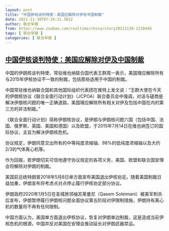 ```yaml
---
layout: post
title: "中国伊核谈判特使：美国应解除对伊及中国制裁"
date: 2021-11-30T07:34:21.501Z
author: 联合早报
from: https://www.zaobao.com/realtime/china/story20211130-1218448
tags: [ 联合早报 ]
categories: [ 联合早报 ]
---
```

<!--1638270180000-->
[中国伊核谈判特使：美国应解除对伊及中国制裁](https://www.zaobao.com/realtime/china/story20211130-1218448)
------

<div>
<p>中国的伊朗核谈判特使、常驻维也纳联合国代表王群周一表示，美国理应解除所有与2015年伊核协议不一致的制裁，包括那些适用于中国的制裁。</p><p>中国常驻维也纳联合国和其他国际组织代表团在推特上发文说：“王群大使在今天的伊朗核协议《联合全面行动计划》（JCPOA）联合委员会中强调，对话与磋商是解决伊朗核问题的唯一正确道路，美国理应解除所有相关对伊及包括中国在内的第三方的非法制裁。”</p><p>《联合全面行动计划》简称伊朗核协议，是伊朗与伊朗核问题六国（包括中国、法国、俄罗斯、英国、美国和德国）以及欧盟，于2015年7月14日在维也纳签订的国际协议，主旨为解决伊朗核危机。</p><section id="imu"><div id="dfp-ad-imu1">        </div></section><p>协议规定，伊朗同意交出所有的中等纯度浓缩铀、98%的低纯度浓缩铀以及大约2/3的气体离心机等。</p><p>作为回报，若伊朗切实可信地遵守协议规定的各项义务，美国、欧盟和联合国安理会将解除对伊朗的制裁。</p><p>美国前总统特朗普2018年5月8日单方面宣布美国退出伊核协定。随着美国制裁日益加重，伊朗宣布将考虑点对点停止履行伊核协定部分协议。</p><div id="innity-in-post"></div><div id="dfp-ad-midarticlespecial">        </div><p>伊朗政府2020年1月5日在圣城旅领袖苏莱曼尼（Qasem Soleimani）被美军刺杀后宣布，伊朗暂停履行伊朗核问题全面协议第五阶段对伊限制措施，伊朗持有离心机的数量将不再有任何限制。</p><p>中国方面认为，美国单方面退出伊核协议，恢复对伊朗单边制裁，这是造成当前伊核危机的根源，中国并反对美国在安理会推动延长对伊朗武器禁运。<br> </p>      <div class="cx_paywall_placeholder" id="sph_cdp_40"></div>
</div>
